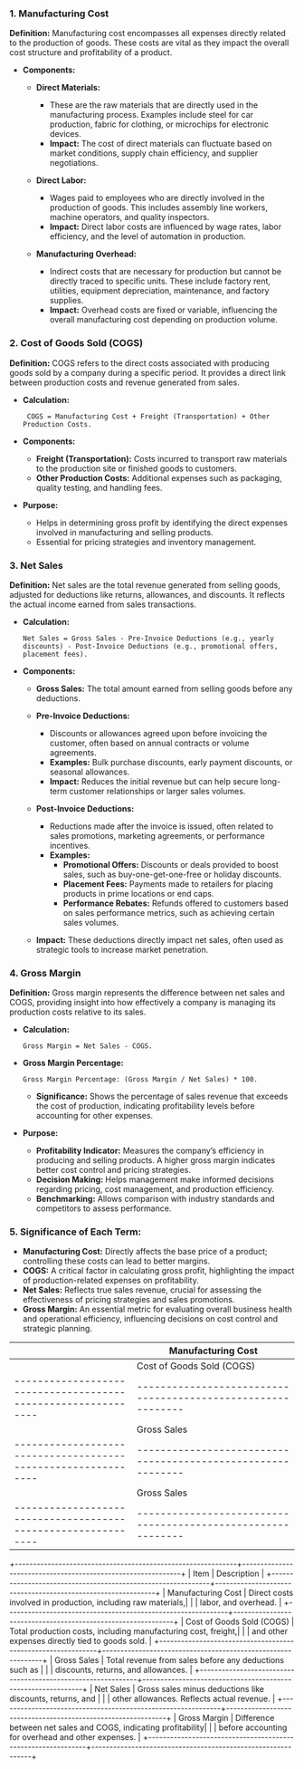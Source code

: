 


### 1. Manufacturing Cost

**Definition:** Manufacturing cost encompasses all expenses directly related to the production of goods. 
These costs are vital as they impact the overall cost structure and profitability of a product.
   - **Components:**

     - **Direct Materials:**
        -    These are the raw materials that are directly used in the manufacturing process. Examples include steel for car production, fabric for clothing, or microchips for electronic devices.
        -    **Impact:** The cost of direct materials can fluctuate based on market conditions, supply chain efficiency, and supplier negotiations.

     - **Direct Labor:**
       -    Wages paid to employees who are directly involved in the production of goods. This includes assembly line workers, machine operators, and quality inspectors.
       -    **Impact:** Direct labor costs are influenced by wage rates, labor efficiency, and the level of automation in production.

     - **Manufacturing Overhead:**
       -    Indirect costs that are necessary for production but cannot be directly traced to specific units. These include factory rent, utilities, equipment depreciation, maintenance, and factory supplies.
       -    **Impact:** Overhead costs are fixed or variable, influencing the overall manufacturing cost depending on production volume.



### 2. Cost of Goods Sold (COGS)

**Definition:** COGS refers to the direct costs associated with producing goods sold by a company during a specific period. It provides a direct link between production costs and revenue generated from sales.

   - **Calculation:**
      ```
       COGS = Manufacturing Cost + Freight (Transportation) + Other Production Costs.
       ```

   - **Components:**
      - **Freight (Transportation):** Costs incurred to transport raw materials to the production site or finished goods to customers.
      - **Other Production Costs:** Additional expenses such as packaging, quality testing, and handling fees.
    
   - **Purpose:**
      - Helps in determining gross profit by identifying the direct expenses involved in manufacturing and selling products.
      - Essential for pricing strategies and inventory management.
    


### 3. Net Sales

**Definition:** Net sales are the total revenue generated from selling goods, adjusted for deductions like returns, allowances, and discounts. It reflects the actual income earned from sales transactions.


   - **Calculation:**
       ```
       Net Sales = Gross Sales - Pre-Invoice Deductions (e.g., yearly discounts) - Post-Invoice Deductions (e.g., promotional offers, placement fees).
       ```

   - **Components:**
      - **Gross Sales:** The total amount earned from selling goods before any deductions.

        
      - **Pre-Invoice Deductions:**
         - Discounts or allowances agreed upon before invoicing the customer, often based on annual contracts or volume agreements.
         - **Examples:** Bulk purchase discounts, early payment discounts, or seasonal allowances.
         - **Impact:** Reduces the initial revenue but can help secure long-term customer relationships or larger sales volumes.


      - **Post-Invoice Deductions:**
        - Reductions made after the invoice is issued, often related to sales promotions, marketing agreements, or performance incentives.
        - **Examples:**
          - **Promotional Offers:** Discounts or deals provided to boost sales, such as buy-one-get-one-free or holiday discounts.
          - **Placement Fees:** Payments made to retailers for placing products in prime locations or end caps.
          - **Performance Rebates:** Refunds offered to customers based on sales performance metrics, such as achieving certain sales volumes.

      - **Impact:** These deductions directly impact net sales, often used as strategic tools to increase market penetration.
    
###  4. Gross Margin

**Definition:** Gross margin represents the difference between net sales and COGS, providing insight into how effectively a company is managing its production costs relative to its sales.


   - **Calculation:**
     ```
     Gross Margin = Net Sales - COGS.
     ```

   - **Gross Margin Percentage:**
     ```
     Gross Margin Percentage: (Gross Margin / Net Sales) * 100.
     ```
      - **Significance:** Shows the percentage of sales revenue that exceeds the cost of production, indicating profitability levels before accounting for other expenses.
              
   - **Purpose:**
     - **Profitability Indicator:** Measures the company’s efficiency in producing and selling products. A higher gross margin indicates better cost control and pricing strategies.
     - **Decision Making:** Helps management make informed decisions regarding pricing, cost management, and production efficiency.
     - **Benchmarking:** Allows comparison with industry standards and competitors to assess performance.


### 5. Significance of Each Term:
- **Manufacturing Cost:** Directly affects the base price of a product; controlling these costs can lead to better margins.
- **COGS:** A critical factor in calculating gross profit, highlighting the impact of production-related expenses on profitability.
- **Net Sales:** Reflects true sales revenue, crucial for assessing the effectiveness of pricing strategies and sales promotions.
- **Gross Margin:** An essential metric for evaluating overall business health and operational efficiency, influencing decisions on cost control and strategic planning.


|                                                             |                            Manufacturing Cost              |
|-------------------------------------------------------------|------------------------------------------------------------|
|                                                             |                            Cost of Goods Sold (COGS)       |
|-------------------------------------------------------------|------------------------------------------------------------|
|                                                             |                            Gross Sales                     |
|-------------------------------------------------------------|------------------------------------------------------------|
|                                                             |                            Gross Sales                             |
|-------------------------------------------------------------|------------------------------------------------------------|







+-------------------------------------------------------------+-------------------------------------------------------------+
|                           Item                              |                          Description                        |
+-------------------------------------------------------------+-------------------------------------------------------------+
|                     Manufacturing Cost                      | Direct costs involved in production, including raw materials,|
|                                                             | labor, and overhead.                                         |
+-------------------------------------------------------------+-------------------------------------------------------------+
|                   Cost of Goods Sold (COGS)                 | Total production costs, including manufacturing cost, freight,|
|                                                             | and other expenses directly tied to goods sold.              |
+-------------------------------------------------------------+-------------------------------------------------------------+
|                        Gross Sales                          | Total revenue from sales before any deductions such as       |
|                                                             | discounts, returns, and allowances.                          |
+-------------------------------------------------------------+-------------------------------------------------------------+
|                         Net Sales                           | Gross sales minus deductions like discounts, returns, and    |
|                                                             | other allowances. Reflects actual revenue.                   |
+-------------------------------------------------------------+-------------------------------------------------------------+
|                       Gross Margin                          | Difference between net sales and COGS, indicating profitability|
|                                                             | before accounting for overhead and other expenses.           |
+-------------------------------------------------------------+-------------------------------------------------------------+


